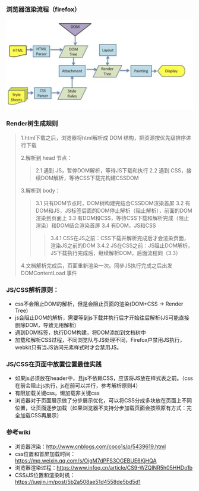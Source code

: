### 浏览器渲染流程（firefox）
![avatar](./../images/brwser-process.png)

### Render树生成规则
> 1.html下载之后，浏览器将html解析成 DOM 结构，把资源按优先级排序进行下载
>
> 2.解析到 head 节点：
>> 2.1 遇到 JS，暂停DOM解析，等待JS下载和执行
>> 2.2 遇到 CSS，接续DOM解析，等待CSS下载完构建CSSDOM
>
> 3.解析到 body：
>> 3.1 只有DOM节点时，DOM树构建完结合CSSDOM渲染首屏
>> 3.2 有DOM和JS，JS标签后面的DOM停止解析（阻止解析），前面的DOM渲染到页面上
>> 3.3 有DOM和CSS，等待CSS下载和解析完成（阻止渲染）和DOM结合渲染首屏
>> 3.4 有DOM，JS和CSS
>>> 3.4.1 CSS在JS之前：CSS下载并解析完成后才会渲染页面，渲染JS之前的DOM
>>> 3.4.2 JS在CSS之前：JS阻止DOM解析，JS下载执行完成后，继续解析DOM，后面流程同（3.3）
>
> 4.文档解析完成后，页面重新渲染一次。同步JS执行完成之后出发 DOMContentLoad 事件

### JS/CSS解析原则：
* css不会阻止DOM的解析，但是会阻止页面的渲染(DOM+CSS -> Render Tree)
* js会阻止DOM的解析，需要等到js下载并执行后才开始往后解析(JS可能直接删除DOM，导致无用解析)
* 遇到DOM标签，执行DOM构建，将DOM添加到文档树中
* 加载和解析CSS过程，不同浏览队与JS处理不同，Firefox户禁用JS执行，webkit只有当JS访问元素样式时才会禁用JS。

### JS/CSS在页面中放置位置最佳实践
* 如果js必须放在header中，且js不依赖CSS，应该将JS放在样式表之前。（css在前会阻止js执行，js在前可以并行，参考解析原则4）
* 有限加载关键css，懒加载非关键css
* 浏览器对于页面展示做了分步展示优化，可以将CSS分成多块放在页面上不同位置，让页面逐步加载（如果浏览器不支持分步加载页面会按照原有方式：完全加载CSS再展示）

### 参考wiki
* 浏览器渲染：http://www.cnblogs.com/coco1s/p/5439619.html
* css位置和首屏加载时间：https://mp.weixin.qq.com/s/OigM7dPFS3OGEBUE6KjHQA
* 浏览器渲染过程：https://www.infoq.cn/article/CS9-WZQlNR5h05HHDo1b
* CSS/JS位置和渲染时机：https://juejin.im/post/5b2a508ae51d4558de5bd5d1